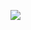 [![](https://mermaid.ink/img/pako:eNqdlttuozAQhl8F-ZogTkkJ16u9qSqttHcrJOTCtLUAg4xpN5vy7utDOINIi3IRxv98Hv8eA1eUlCmgEAH7QfArw0VEDXFVrHwhORifn5ZVXo0qx5ec1NwIjYQB5mBEdC48HKRQ38Y4f24Koc5JBqlW6tCGLikpx4TWe1jGdRVjro5tKe8kj1Y4YvfRbfWdfM5wkk3hOrShG7BSupKgnOvlhCZ5k0K9YvVUOC93ylSmbUEnPs-kuitWoZ1XG9iFxXP5lsFXfSuvpiGpIX6_HodYzRmhrwYUmOSLKCVJRnEBi4EK1_VHydJhIJXd_kwYf4tTtcRZBn7HHLO4YbdZ2q7Om1-jMmtgBOcbhcpyjA36jNxb9k22skvtWMli8ffnMqNi8E7gY4hzUkDNcVHpRKEZ2TGsWTXeWll7NRHKu566syK1MQxywDWs1aL75zu1bM14i8uGBMqntcs9iZOy6eJTS-JFMTJHBefLVUaoHDmQrTbVV3ELXxet9EVin9aZ2c5O55Knmq4bXUEu5mq7HZmCl8dqj7yy_Dlz3ra7yH6DRsQpc-2Q7mFHto63CpmoACYeZKl4UStchPgbiMcXCsXfFLMsQhFthQ43vPx9oQkKOWvARE0lT8bt1Y7CF5zXIlphisIr-ovCQ3C2Le_BC3zb81zbc1wTXUTYfXAsx_V913ZOJ9s5nloT_StLgXCto--fg-P5FHiBffaOJoKUiCfJk_6QUN8Taoo_Si_raP8DNbaq8Q?type=png)](https://mermaid.live/edit#pako:eNqdlttuozAQhl8F-ZogTkkJ16u9qSqttHcrJOTCtLUAg4xpN5vy7utDOINIi3IRxv98Hv8eA1eUlCmgEAH7QfArw0VEDXFVrHwhORifn5ZVXo0qx5ec1NwIjYQB5mBEdC48HKRQ38Y4f24Koc5JBqlW6tCGLikpx4TWe1jGdRVjro5tKe8kj1Y4YvfRbfWdfM5wkk3hOrShG7BSupKgnOvlhCZ5k0K9YvVUOC93ylSmbUEnPs-kuitWoZ1XG9iFxXP5lsFXfSuvpiGpIX6_HodYzRmhrwYUmOSLKCVJRnEBi4EK1_VHydJhIJXd_kwYf4tTtcRZBn7HHLO4YbdZ2q7Om1-jMmtgBOcbhcpyjA36jNxb9k22skvtWMli8ffnMqNi8E7gY4hzUkDNcVHpRKEZ2TGsWTXeWll7NRHKu566syK1MQxywDWs1aL75zu1bM14i8uGBMqntcs9iZOy6eJTS-JFMTJHBefLVUaoHDmQrTbVV3ELXxet9EVin9aZ2c5O55Knmq4bXUEu5mq7HZmCl8dqj7yy_Dlz3ra7yH6DRsQpc-2Q7mFHto63CpmoACYeZKl4UStchPgbiMcXCsXfFLMsQhFthQ43vPx9oQkKOWvARE0lT8bt1Y7CF5zXIlphisIr-ovCQ3C2Le_BC3zb81zbc1wTXUTYfXAsx_V913ZOJ9s5nloT_StLgXCto--fg-P5FHiBffaOJoKUiCfJk_6QUN8Taoo_Si_raP8DNbaq8Q)